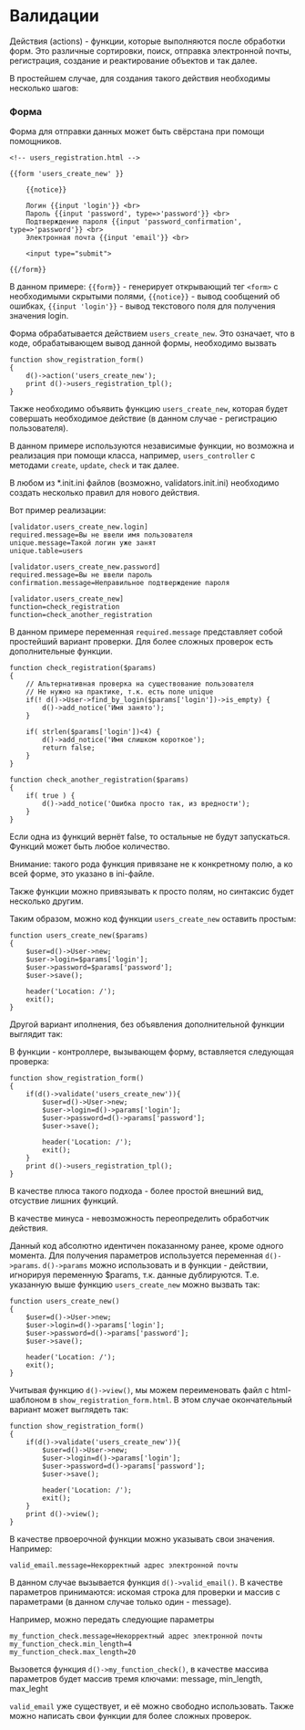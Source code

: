 Валидации
=========

Действия (actions) - функции, которые выполняются после обработки форм. Это различные сортировки, поиск, отправка электронной почты, регистрация, создание и реактирование объектов и так далее.

В простейшем случае, для создания такого действия необходимы несколько шагов:

### Форма

Форма для отправки данных может быть свёрстана при помощи помощников.

	<!-- users_registration.html -->
	
	{{form 'users_create_new' }} 

		{{notice}}
	
		Логин {{input 'login'}} <br>
		Пароль {{input 'password', type=>'password'}} <br>
		Подтверждение пароля {{input 'password_confirmation', type=>'password'}} <br>
		Электронная почта {{input 'email'}} <br>
		
		<input type="submit">

	{{/form}}
 
В данном примере: `{{form}}` - генерирует открывающий тег `<form>` с необходимыми скрытыми полями,
`{{notice}}` - вывод сообщений об ошибках, `{{input 'login'}}` - вывод текстового поля для получения значения login.


Форма обрабатывается действием `users_create_new`.
Это означает, что в коде, обрабатывающем вывод данной формы, необходимо вызвать 

	function show_registration_form()
	{
		d()->action('users_create_new');
		print d()->users_registration_tpl();
	}

Также необходимо объявить функцию `users_create_new`, которая будет совершать необходимое действие (в данном
случае - регистрацию пользователя).

В данном примере используются независимые функции, но возможна и реализация при помощи класса, например, `users_controller` с методами `create`, `update`, `check` и так далее.

В любом из *.init.ini файлов (возможно, validators.init.ini) необходимо создать несколько правил для нового действия.

Вот пример реализации:

	[validator.users_create_new.login]
	required.message=Вы не ввели имя пользователя
	unique.message=Такой логин уже занят
	unique.table=users
	
	[validator.users_create_new.password]
	required.message=Вы не ввели пароль
	confirmation.message=Неправильное подтверждение пароля

	[validator.users_create_new]
	function=check_registration
	function=check_another_registration
	
В данном примере переменная `required.message` представляет собой простейший вариант проверки. Для более сложных проверок есть дополнительные функции.

	function check_registration($params)
	{
		// Альтернативная проверка на существование пользователя
		// Не нужно на практике, т.к. есть поле unique
		if(! d()->User->find_by_login($params['login'])->is_empty) {
			d()->add_notice('Имя занято');
		}
		
		if( strlen($params['login'])<4) {
			d()->add_notice('Имя слишком короткое');
			return false;
		}
	}

	function check_another_registration($params)
	{
		if( true ) {
			d()->add_notice('Ошибка просто так, из вредности');
		}	
	}

Если одна из функций вернёт false, то остальные не будут запускаться. Функций может быть любое количество.

Внимание: такого рода функция привязане не к конкретному полю, а ко всей форме, это указано в ini-файле.

Также функции можно привязывать к просто полям, но синтаксис будет несколько другим.

Таким образом, можно код функции `users_create_new` оставить простым:
	
	function users_create_new($params)
	{
		$user=d()->User->new;
		$user->login=$params['login'];
		$user->password=$params['password'];
		$user->save();
		
		header('Location: /');
		exit();
	}
	
	
Другой вариант иполнения, без объявления дополнительной функции выглядит так:

В функции - контроллере, вызывающем форму, вставляется следующая проверка:

	function show_registration_form()
	{
		if(d()->validate('users_create_new')){
			$user=d()->User->new;
			$user->login=d()->params['login'];
			$user->password=d()->params['password'];
			$user->save();

			header('Location: /');
			exit();
		}
		print d()->users_registration_tpl();
	}

В качестве плюса такого подхода - более простой внешний вид, отсуствие лишних функций.

В качестве минуса - невозможность переопределить обработчик действия.

Данный код абсолютно идентичен показанному ранее, кроме одного момента.
Для получения параметров используется переменная `d()->params`.
`d()->params` можно использовать и в функции - действии, игнорируя переменную $params, т.к. данные дублируются.
Т.е. указанную выше функцию `users_create_new` можно вызвать так:

	function users_create_new()
	{
		$user=d()->User->new;
		$user->login=d()->params['login'];
		$user->password=d()->params['password'];
		$user->save();

		header('Location: /');
		exit();
	}

Учитывая функцию `d()->view()`, мы можем переименовать файл с html-шаблоном в `show_registration_form.html`.
В этом случае окончательный вариант может выглядеть так:

	function show_registration_form()
	{
		if(d()->validate('users_create_new')){
			$user=d()->User->new;
			$user->login=d()->params['login'];
			$user->password=d()->params['password'];
			$user->save();

			header('Location: /');
			exit();
		}
		print d()->view();
	}


В качестве првоерочной функции можно указывать свои значения. Например:

	valid_email.message=Некорректный адрес электронной почты

В данном случае вызывается функция `d()->valid_email()`. В качестве параметров принимаются: искомая строка для проверки
и массив с параметрами (в данном случае только один - message).

Например, можно передать следующие параметры

	my_function_check.message=Некорректный адрес электронной почты
	my_function_check.min_length=4
	my_function_check.max_length=20

Вызовется функция `d()->my_function_check()`, в качестве массива параметров будет массив тремя ключами: message,
min_length, max_leght

`valid_email` уже существует, и её можно свободно использовать. Также можно написать свои функции для более сложных
проверок.